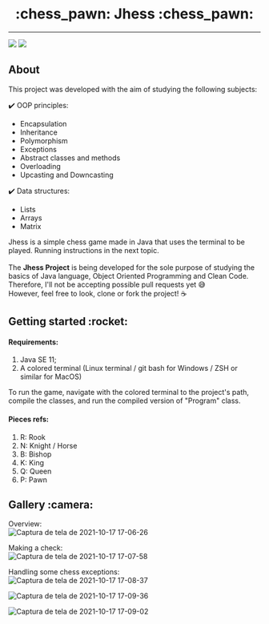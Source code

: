 <h1 align="center">:chess_pawn: Jhess :chess_pawn:</h1>

<hr>

<img src="https://img.shields.io/badge/Java-ED8B00?style=for-the-badge&logo=java&logoColor=white">  <img src="https://img.shields.io/badge/Conventional%20Commits-1.0.0-yellow.svg">


## About

This project was developed with the aim of studying the following subjects: 
  
:heavy_check_mark: OOP principles:  
- Encapsulation
- Inheritance
- Polymorphism
- Exceptions
- Abstract classes and methods
- Overloading
- Upcasting and Downcasting

  
:heavy_check_mark: Data structures:  
- Lists
- Arrays
- Matrix
  
  
Jhess is a simple chess game made in Java that uses the terminal to be played. Running instructions in the next topic.  
<br>
The <b>Jhess Project</b> is being developed for the sole purpose of studying the basics of Java language, Object Oriented Programming and Clean Code. Therefore, I'll not be accepting possible pull requests yet :sweat_smile:  
However, feel free to look, clone or fork the project! :coffee:



<h2>Getting started :rocket:</h2>

#### Requirements:
1. Java SE 11;
2. A colored terminal (Linux terminal / git bash for Windows / ZSH or similar for MacOS) 

To run the game, navigate with the colored terminal to the project's path, compile the classes, and run the compiled version of "Program" class.

#### Pieces refs:
1. R: Rook
2. N: Knight / Horse
3. B: Bishop
4. K: King
5. Q: Queen
6. P: Pawn

<h2>Gallery :camera:</h2>  

Overview:  
![Captura de tela de 2021-10-17 17-06-26](https://user-images.githubusercontent.com/82426254/137643293-76d64dce-b2e1-4b4e-97dc-f36e5832489e.png)  

Making a check:  
![Captura de tela de 2021-10-17 17-07-58](https://user-images.githubusercontent.com/82426254/137643297-efeb5316-f487-4e5a-9b4c-203b2044c5bc.png)  

Handling some chess exceptions:  
![Captura de tela de 2021-10-17 17-08-37](https://user-images.githubusercontent.com/82426254/137643309-f0fee70e-314e-460b-ad0b-a5edc994d388.png)

![Captura de tela de 2021-10-17 17-09-36](https://user-images.githubusercontent.com/82426254/137643323-429e5f80-7686-4ab5-b46a-21ac0d8d01e2.png)

![Captura de tela de 2021-10-17 17-09-02](https://user-images.githubusercontent.com/82426254/137643313-c713146e-68df-4760-b3c8-399f173fbe3c.png)
